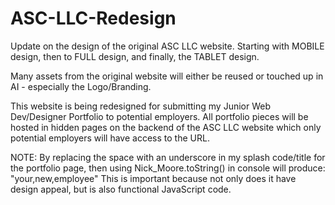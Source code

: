 # ASC-LLC-Redesign

Update on the design of the original ASC LLC website.
Starting with MOBILE design, then to FULL design, and finally, the TABLET design.

Many assets from the original website will either be reused or touched up in AI - especially the Logo/Branding.

This website is being redesigned for submitting my Junior Web Dev/Designer Portfolio to potential employers.
All portfolio pieces will be hosted in hidden pages on the backend of the ASC LLC website which only potential employers will have access to the URL.

NOTE: By replacing the space with an underscore in my splash code/title for the portfolio page, then using Nick_Moore.toString() in console will produce: "your,new,employee"
This is important because not only does it have design appeal, but is also functional JavaScript code.
